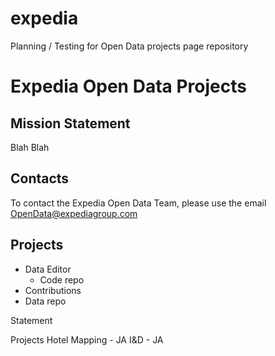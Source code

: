 # expedia

Planning / Testing for Open Data projects page repository

# Expedia Open Data Projects

## Mission Statement
Blah Blah

## Contacts

To contact the Expedia Open Data Team, please use the email OpenData@expediagroup.com

## Projects

- Data Editor
  - Code repo  
- Contributions
-   Data repo

Statement

Projects
Hotel Mapping - JA
I&D - JA

